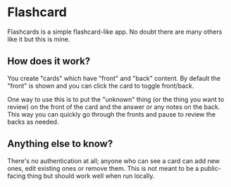 # Flashcard
Flashcards is a simple flashcard-like app. No doubt there are many others like it but this is mine.

## How does it work?
You create "cards" which have "front" and "back" content. By default the "front" is shown and you can click the card to toggle front/back.

One way to use this is to put the "unknown" thing (or the thing you want to review) on the front of the card and the answer or any notes on the back. This way you can quickly go through the fronts and pause to review the backs as needed.

## Anything else to know?
There's no authentication at all; anyone who can see a card can add new ones, edit existing ones or remove them. This is not meant to be a public-facing thing but should work well when run locally.
